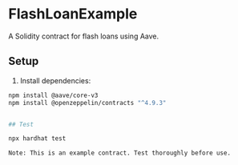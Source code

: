 # FlashLoanExample

A Solidity contract for flash loans using Aave.

## Setup

1. Install dependencies:

```bash
npm install @aave/core-v3
npm install @openzeppelin/contracts "^4.9.3"


## Test

npx hardhat test

Note: This is an example contract. Test thoroughly before use.
